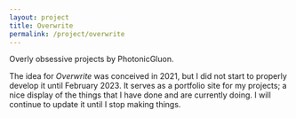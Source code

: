 ```yaml
---
layout: project
title: Overwrite
permalink: /project/overwrite
---
```


Overly obsessive projects by PhotonicGluon.

The idea for *Overwrite* was conceived in 2021, but I did not start to properly develop it until February 2023. It
serves as a portfolio site for my projects; a nice display of the things that I have done and are currently doing. I
will continue to update it until I stop making things.
